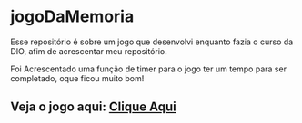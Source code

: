 # jogoDaMemoria
Esse repositório é sobre um jogo que desenvolvi enquanto fazia o curso da DIO, afim de acrescentar meu repositório.

Foi Acrescentado uma função de timer para o jogo ter um tempo para ser completado, oque ficou muito bom!
## Veja o jogo aqui: [Clique Aqui](https://guilherme-beraldo.github.io/jogoDaMemoria/)
